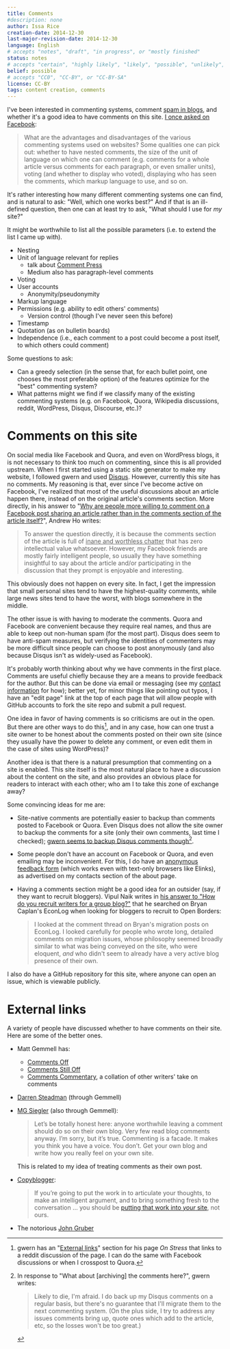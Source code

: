 ```yaml
---
title: Comments
#description: none
author: Issa Rice
creation-date: 2014-12-30
last-major-revision-date: 2014-12-30
language: English
# accepts "notes", "draft", "in progress", or "mostly finished"
status: notes
# accepts "certain", "highly likely", "likely", "possible", "unlikely", "highly unlikely", "remote", "impossible", "log", "emotional", or "fiction"
belief: possible
# accepts "CC0", "CC-BY", or "CC-BY-SA"
license: CC-BY
tags: content creation, comments
---
```


I've been interested in commenting systems, comment [spam in blogs](!w), and whether it's a good idea to have comments on this site.
[I once asked on Facebook](https://www.facebook.com/riceissa/posts/1477764832502469):

> What are the advantages and disadvantages of the various commenting systems used on websites? Some qualities one can pick out: whether to have nested comments, the size of the unit of language on which one can comment (e.g. comments for a whole article versus comments for each paragraph, or even smaller units), voting (and whether to display who voted), displaying who has seen the comments, which markup language to use, and so on.

It's rather interesting how many different commenting systems one can find, and is natural to ask: "Well, which one works best?"
And if that is an ill-defined question, then one can at least try to ask, "What should I use for *my* site?"

It might be worthwhile to list all the possible parameters (i.e. to extend the list I came up with).

- Nesting
- Unit of language relevant for replies
    - talk about [Comment Press](http://futureofthebook.org/commentpress/)
    - Medium also has paragraph-level comments
- Voting
- User accounts
    - Anonymity/pseudonymity
- Markup language
- Permissions (e.g. ability to edit others' comments)
    - Version control (though I've never seen this before)
- Timestamp
- Quotation (as on bulletin boards)
- Independence (i.e., each comment to a post could become a post itself, to which others could comment)

Some questions to ask:

- Can a greedy selection (in the sense that, for each bullet point, one chooses the most preferable option) of the features optimize for the "best" commenting system?
- What patterns might we find if we classify many of the existing commenting systems (e.g. on Facebook, Quora, Wikipedia discussions, reddit, WordPress, Disqus, Discourse, etc.)?


# Comments on this site

On social media like Facebook and Quora, and even on WordPress blogs, it is not necessary to think too much on commenting, since this is all provided upstream.
When I first started using a static site generator to make my website, I followed gwern and used [Disqus](!w).
However, currently this site has no comments.
My reasoning is that, ever since I've become active on Facebook, I've realized that most of the useful discussions about an article happen there, instead of on the original article's comments section.
More directly, in his answer to "[Why are people more willing to comment on a Facebook post sharing an article rather than in the comments section of the article itself?](https://www.quora.com/Why-are-people-more-willing-to-comment-on-a-Facebook-post-sharing-an-article-rather-than-in-the-comments-section-of-the-article-itself/answer/Andrew-J-Ho)", Andrew Ho writes:

> To answer the question directly, it is because the comments section of the article is full of <u>inane and worthless chatter</u> that has zero intellectual value whatsoever. However, my Facebook friends are mostly fairly intelligent people, so usually they have something insightful to say about the article and/or participating in the discussion that they prompt is enjoyable and interesting.

This obviously does not happen on every site.
In fact, I get the impression that small personal sites tend to have the highest-quality comments, while large news sites tend to have the worst, with blogs somewhere in the middle.

The other issue is with having to moderate the comments.
Quora and Facebook are convenient because they require real names, and thus are able to keep out non-human spam (for the most part).
Disqus does seem to have anti-spam measures, but verifying the identities of commenters may be more difficult since people can choose to post anonymously (and also because Disqus isn't as widely-used as Facebook).

It's probably worth thinking about why we have comments in the first place.
Comments are useful chiefly because they are a means to provide feedback for the author.
But this can be done via email or messaging (see my [contact information](about-me#contact) for how); better yet, for minor things like pointing out typos, I have an "edit page" link at the top of each page that will allow people with GitHub accounts to fork the site repo and submit a pull request.

One idea in favor of having comments is so criticisms are out in the open.
But there are other ways to do this[^otherways], and in any case, how can one trust a site owner to be honest about the comments posted on their own site (since they usually have the power to delete any comment, or even edit them in the case of sites using WordPress)?

[^otherways]: gwern has an "[External links](http://www.gwern.net/On%20Stress#external-links)" section for his page *On Stress* that links to a reddit discussion of the page.
I can do the same with Facebook discussions or when I crosspost to Quora.


Another idea is that there is a natural presumption that commenting on a site is enabled.
This site itself is the most natural place to have a discussion about the content on the site, and also provides an obvious place for readers to interact with each other; who am I to take this zone of exchange away?


Some convincing ideas for me are:

- Site-native comments are potentially easier to backup than comments posted to Facebook or Quora.
Even Disqus does not allow the site owner to backup the comments for a site (only their own comments, last time I checked); [gwern seems to backup Disqus comments though](http://www.gwern.net/Archiving%20URLs#comment-886147303)[^disquscomments].

[^disquscomments]: In response to "What about [archiving] the comments here?", gwern writes:

    > Likely to die, I'm afraid. I do back up my Disqus comments on a regular basis, but there's no guarantee that I'll migrate them to the next commenting system. (On the plus side, I try to address any issues comments bring up, quote ones which add to the article, etc, so the losses won't be too great.)

- Some people don't have an account on Facebook or Quora, and even emailing may be inconvenient.
For this, I do have an [anonymous feedback form](https://docs.google.com/forms/d/1AbwmuMIyzB5X7P4ysL71vGD4WnMxsCKsAZULLc0X7V0/viewform?usp=send_form) (which works even with text-only browsers like Elinks), as advertised on my contacts section of the about page.

- Having a comments section might be a good idea for an outsider (say, if they want to recruit bloggers).
Vipul Naik writes in [his answer to "How do you recruit writers for a group blog?"](https://www.quora.com/How-do-you-recruit-writers-for-a-group-blog/answer/Vipul-Naik) that he searched on Bryan Caplan's EconLog when looking for bloggers to recruit to Open Borders:

    > I looked at the comment thread on Bryan's
    > migration posts on EconLog. I looked carefully for people who wrote
    > long, detailed comments on migration issues, whose philosophy seemed
    > broadly similar to what was being conveyed on the site, who were
    > eloquent, *and* who didn't seem to already have a very active blog
    > presence of their own.

I also do have a GitHub repository for this site, where anyone can open an issue, which is viewable publicly.

# External links

A variety of people have discussed whether to have comments on their site.
Here are some of the better ones.

- Matt Gemmell has:
    - [Comments Off](http://mattgemmell.com/comments-off/)<!-- ([Perma.cc](http://perma.cc/AP2L-32XU))-->
    - [Comments Still Off](http://mattgemmell.com/comments-still-off/)<!-- ([Perma.cc](http://perma.cc/6C7U-GL4W))-->
    - [Comments Commentary](http://mattgemmell.com/comments-commentary/)<!-- ([Perma.cc](http://perma.cc/D84U-WUX2), [archive.today](https://archive.today/hI4i1))-->, a collation of other writers' take on comments

- [Darren Steadman](http://darrensteadman.com/2012/01/06/re-comments-off)<!--([Internet Archive](https://web.archive.org/web/20140829044846/http://darrensteadman.com/2012/01/06/re-comments-off/))--> (through Gemmell)

- [MG Siegler](http://parislemon.com/post/15288210624/comments-still-off) (also through Gemmell):

    > Let’s be totally honest here: anyone worthwhile leaving a comment should do so on their own blog. Very few read blog comments anyway. I’m sorry, but it’s true. Commenting is a facade. It makes you think you have a voice. You don’t. Get your own blog and write how you really feel on your own site.

    This is related to my idea of treating comments as their own post.

- [Copyblogger](http://www.copyblogger.com/removing-blog-comments/):

    > If you’re going to put the work in to articulate your thoughts, to make
    > an intelligent argument, and to bring something fresh to the
    > conversation … you should be [putting that work into *your* site](http://www.copyblogger.com/digital-sharecropping/), not ours.

- The notorious [John Gruber](http://daringfireball.net/2010/06/whats_fair)
